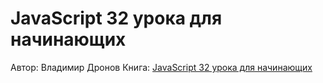 # JavaScript 32 урока для начинающих
Автор: Владимир Дронов
Книга: [JavaScript 32 урока для начинающих](https://www.litres.ru/book/vladimir-dronov/javascript-32-uroka-dlya-nachinauschih-72250048)


